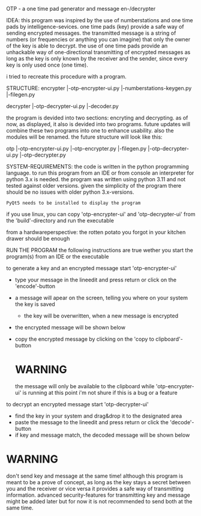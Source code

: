 OTP - a one time pad generator and message en-/decrypter

IDEA:
this program was inspired by the use of numberstations and one time pads by intelligence-sevices.
one time pads (key) provide a safe way of sending encrypted messages. the transmitted message
is a string of numbers (or frequencies or anything you can imagine) that only the owner of the key 
is able to decrypt. the use of one time pads provide an unhackable way of one-directional 
transmitting of encrypted messages as long as the key is only known by the receiver and 
the sender, since every key is only used once (one time).

i tried to recreate this procedure with a program.

STRUCTURE:
encrypter
	|-otp-encrypter-ui.py
		|-numberstations-keygen.py
			|-filegen.py

decrypter
	|-otp-decrypter-ui.py
		|-decoder.py
		
the program is devided into two sections: encryting and decrypting. as of now, as displayed, it also
is devided into two programs. future updates will combine these two programs into one
to enhance usability. also the modules will be renamed. the future structure will look like this:

otp
	|-otp-encrypter-ui.py
		|-otp-encrypter.py
			|-filegen.py
	|-otp-decrypter-ui.py
		|-otp-decrypter.py

SYSTEM-REQUIREMENTS:
the code is written in the python programming language. to run this program from an IDE or from console 
an interpreter for python 3.x is needed. the program was written using python 3.11 and not tested against
older versions. given the simplicity of the program there should be no issues with older python 3.x-versions.

	PyQt5 needs to be installed to display the program

if you use linux, you can copy 'otp-encrypter-ui' and 'otp-decrypter-ui' from the 'build'-directory and
run the executable

from a hardwareperspective: the rotten potato you forgot in your kitchen drawer should be enough

RUN THE PROGRAM
the following instructions are true wether you start the program(s) from an IDE or the executable

to generate a key and an encrypted message start 'otp-encrypter-ui'
- type your message in the lineedit and press return or click on the 'encode'-button
- a message will apear on the screen, telling you where on your system the key is saved
	- the key will be overwritten, when a new message is encrypted
- the encrypted message will be shown below
- copy the encrypted message by clicking on the 'copy to clipboard'-button
	
	# WARNING #
	the message will only be available to the clipboard while 'otp-encrypter-ui' is running
	at this point i'm not shure if this is a bug or a feature

to decrypt an encrypted message start 'otp-decrypter-ui'
- find the key in your system and drag&drop it to the designated area
- paste the message to the lineedit and press return or click the 'decode'-button
- if key and message match, the decoded message will be shown below

# WARNING #
don't send key and message at the same time! although this program is meant to be a prove of concept,
as long as the key stays a secret between you and the receiver or vice versa it provides a safe
way of transmitting information. advanced security-features for transmitting key and message might
be added later but for now it is not recommended to send both at the same time.
